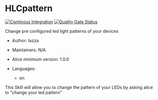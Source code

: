 # HLCpattern

[![Continous Integration](https://gitlab.com/project-alice-assistant/skills/skill_HLCpattern/badges/master/pipeline.svg)](https://gitlab.com/project-alice-assistant/skills/skill_HLCpattern/pipelines/latest) [![Quality Gate Status](https://sonarcloud.io/api/project_badges/measure?project=project-alice-assistant_skill_HLCpattern&metric=alert_status)](https://sonarcloud.io/dashboard?id=project-alice-assistant_skill_HLCpattern)

Change pre configured  led light patterns of your devices

- Author: lazza
- Maintainers: N/A
- Alice minimum version: 1.0.0
- Languages:

  - en

This Skill will allow you to change the pattern of your LEDs by asking alice to "change your led pattern"
